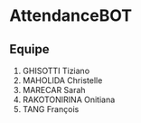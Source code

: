 # AttendanceBOT

## Equipe
1. GHISOTTI Tiziano
1. MAHOLIDA Christelle
1. MARECAR Sarah
1. RAKOTONIRINA Onitiana
1. TANG François

